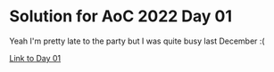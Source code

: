 # Solution for AoC 2022 Day 01

Yeah I'm pretty late to the party but I was quite busy last December :(

[Link to Day 01](https://adventofcode.com/2022/day/1)